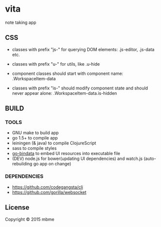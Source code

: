 # vita

note taking app

## CSS
* classes with prefix "js-" for querying DOM elements: .js-editor, .js-data etc.
* classes with prefix "u-" for utils, like .u-hide

* component classes should start with component name: .WorkspaceItem-data
* classes with prefix "is-" should modify component state and should never appear alone: .WorkspaceItem-data.is-hidden


## BUILD

### TOOLS

* GNU make to build app
* go 1.5+ to compile app
* leiningen (& java) to compile ClojureScript
* sass to compile styles
* [go-bindata](https://github.com/jteeuwen/go-bindata) to embed UI resources into executable file
* (DEV) node.js for bower(updating UI dependencies) and watch.js (auto-rebuilding go app on change)

### DEPENDENCIES

* https://github.com/codegangsta/cli
* https://github.com/gorilla/websocket

## License

Copyright © 2015 mbme
